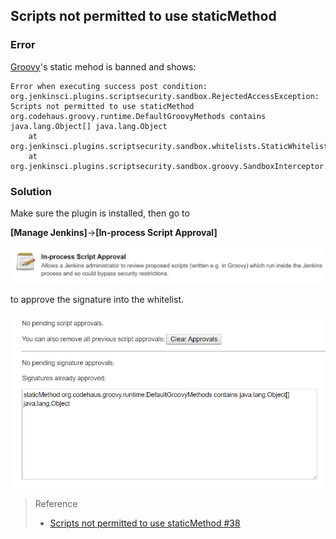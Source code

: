 
## Scripts not permitted to use staticMethod

### Error

[Groovy](http://groovy-lang.org/)'s static mehod is banned and shows:

```
Error when executing success post condition:
org.jenkinsci.plugins.scriptsecurity.sandbox.RejectedAccessException: Scripts not permitted to use staticMethod org.codehaus.groovy.runtime.DefaultGroovyMethods contains java.lang.Object[] java.lang.Object
	at org.jenkinsci.plugins.scriptsecurity.sandbox.whitelists.StaticWhitelist.rejectStaticMethod(StaticWhitelist.java:189)
	at org.jenkinsci.plugins.scriptsecurity.sandbox.groovy.SandboxInterceptor.onMethodCall(SandboxInterceptor.java:117)
```

### Solution

Make sure the plugin is installed, then go to 

**[Manage Jenkins]**->**[In-process Script Approval]**

![](assets/001.png)


to approve the signature into the whitelist.

![](assets/002.png)


> Reference
> - [Scripts not permitted to use staticMethod #38](https://github.com/jenkinsci/jenkinsfile-runner/issues/38#issuecomment-438543081)